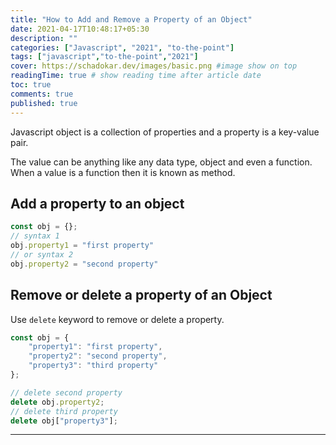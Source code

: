 ```yaml
---
title: "How to Add and Remove a Property of an Object"
date: 2021-04-17T10:48:17+05:30
description: ""
categories: ["Javascript", "2021", "to-the-point"]
tags: ["javascript","to-the-point","2021"]
cover: https://schadokar.dev/images/basic.png #image show on top
readingTime: true # show reading time after article date
toc: true
comments: true
published: true
---
```


Javascript object is a collection of properties and a property is a key-value pair. 

The value can be anything like any data type, object and even a function. When a value is a function then it is known as method.

## Add a property to an object

```js
const obj = {};
// syntax 1
obj.property1 = "first property"
// or syntax 2
obj.property2 = "second property"
```

## Remove or delete a property of an  Object

Use `delete` keyword to remove or delete a property.

```js
const obj = {
    "property1": "first property",
    "property2": "second property",
    "property3": "third property"
};

// delete second property
delete obj.property2;
// delete third property
delete obj["property3"];
```

---

